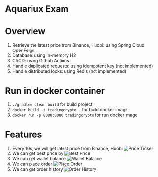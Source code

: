 # Aquariux Exam

# Overview

1. Retrieve the latest price from Binance, Huobi: using Spring Cloud OpenFeign
2. Database: using In-memory H2
3. CI/CD: using Github Actions
4. Handle duplicated requests: using idempotent key (not implemented)
5. Handle distributed locks: using Redis (not implemented)

# Run in docker container

1. `./gradlew clean build` for build project
2. `docker build -t tradingcrypto .` for build docker image
3. `docker run -p 8080:8080 tradingcrypto` for run docker image

# Features

1. Every 10s, we will get latest price from Binance, Huobi
   ![Price Ticker](.github/features/get_price_ticker.png)
2. We can get best price by
   ![Best Price](.github/features/get_best_price.png)
3. We can get wallet balance
   ![Wallet Balance](.github/features/wallet_balance.png)
4. We can place order
   ![Place Order](.github/features/place_order.png)
5. We can get order history
   ![Order History](.github/features/history.png)

